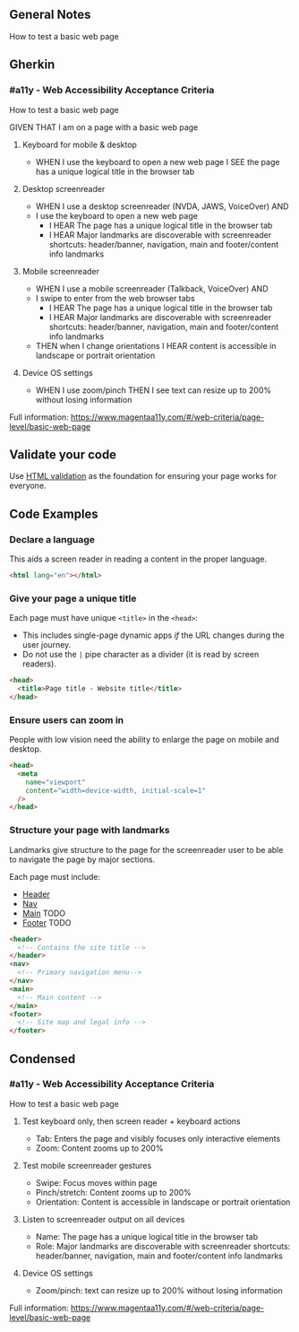 ## General Notes

How to test a basic web page

## Gherkin

### #a11y - Web Accessibility Acceptance Criteria

How to test a basic web page

GIVEN THAT I am on a page with a basic web page

1. Keyboard for mobile & desktop

   - WHEN I use the keyboard to open a new web page I SEE the page has a unique logical title in the browser tab

2. Desktop screenreader

   - WHEN I use a desktop screenreader (NVDA, JAWS, VoiceOver) AND 
   - I use the keyboard to open a new web page
      - I HEAR The page has a unique logical title in the browser tab
      - I HEAR Major landmarks are discoverable with screenreader shortcuts: header/banner, navigation, main and footer/content info landmarks

3. Mobile screenreader

   - WHEN I use a mobile screenreader (Talkback, VoiceOver) AND
   - I swipe to enter from the web browser tabs
      - I HEAR The page has a unique logical title in the browser tab
      - I HEAR Major landmarks are discoverable with screenreader shortcuts: header/banner, navigation, main and footer/content info landmarks
   - THEN when I change orientations I HEAR content is accessible in landscape or portrait orientation

4. Device OS settings
   - WHEN I use zoom/pinch THEN I see text can resize up to 200% without losing information

Full information: https://www.magentaa11y.com/#/web-criteria/page-level/basic-web-page

## Validate your code
Use [HTML validation](https://validator.w3.org/nu/) as the foundation for ensuring your page works for everyone.

## Code Examples

### Declare a language

This aids a screen reader in reading a content in the proper language.

```html
<html lang="en"></html>
```

### Give your page a unique title

Each page must have unique `<title>` in the `<head>`:

- This includes single-page dynamic apps *if* the URL changes during the user journey.
- Do not use the `|` pipe character as a divider (it is read by screen readers).

```html
<head>
  <title>Page title - Website title</title>
</head>
```

### Ensure users can zoom in

People with low vision need the ability to enlarge the page on mobile and desktop.

```html
<head>
  <meta
    name="viewport"
    content="width=device-width, initial-scale=1"
  />
</head>
```

### Structure your page with landmarks

Landmarks give structure to the page for the screenreader user to be able to navigate the page by major sections.

Each page must include:

- [Header](/web-criteria/page-level/header-landmark)
- [Nav](/web-criteria/page-level/navigation-landmark) 
- [Main]() TODO
- [Footer]() TODO

```html
<header>
  <!-- Contains the site title -->
</header>
<nav>
  <!-- Primary navigation menu-->
</nav>
<main>
  <!-- Main content -->
</main>
<footer>
  <!-- Site map and legal info -->
</footer>
```

## Condensed

### #a11y - Web Accessibility Acceptance Criteria

How to test a basic web page

1. Test keyboard only, then screen reader + keyboard actions

    - Tab: Enters the page and visibly focuses only interactive elements
    - Zoom: Content zooms up to 200%

2. Test mobile screenreader gestures

    - Swipe: Focus moves within page
    - Pinch/stretch: Content zooms up to 200%
    - Orientation: Content is accessible in landscape or portrait orientation

3. Listen to screenreader output on all devices

    - Name: The page has a unique logical title in the browser tab
    - Role: Major landmarks are discoverable with screenreader shortcuts: header/banner, navigation, main and footer/content info landmarks

4. Device OS settings

    - Zoom/pinch: text can resize up to 200% without losing information

Full information: https://www.magentaa11y.com/#/web-criteria/page-level/basic-web-page

